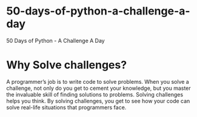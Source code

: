 # 50-days-of-python-a-challenge-a-day
50 Days of Python - A Challenge A Day

# Why Solve challenges?
A programmer’s job is to write code to solve problems. When you solve
a challenge, not only do you get to cement your knowledge, but you
master the invaluable skill of finding solutions to problems. Solving
challenges helps you think. By solving challenges, you get to see how
your code can solve real-life situations that programmers face.
